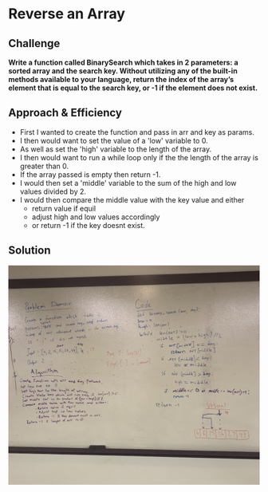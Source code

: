 # Reverse an Array
<!-- Short summary or background information -->

## Challenge
**Write a function called BinarySearch which takes in 2 parameters: a sorted array and the search key. Without utilizing any of the built-in methods available to your language, return the index of the array’s element that is equal to the search key, or -1 if the element does not exist.**

## Approach & Efficiency
* First I wanted to create the function and pass in arr and key as params.
* I then would want to set the value of a 'low' variable to 0.
* As well as set the 'high' variable to the length of the array.
* I then would want to run a while loop only if the the length of the array is greater than 0.
* If the array passed is empty then return -1.
* I would then set a 'middle' variable to the sum of the high and low values divided by 2.
* I would then compare the middle value with the key value and either
    * return value if equil
    * adjust high and low values accordingly
    * or return -1 if the key doesnt exist.

## Solution
![array_binary_search](/assets/array_binary_search.png)